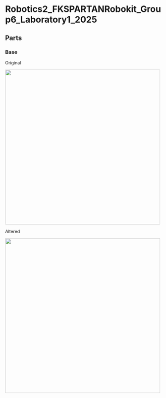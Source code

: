 # Robotics2_FKSPARTANRobokit_Group6_Laboratory1_2025

## Parts
### Base
Original                                                                                                                

<img src="https://github.com/user-attachments/assets/f9d540e8-24b1-4d78-85bc-36a846af2adf" width=500 height=500>            

Altered

<img src="https://github.com/user-attachments/assets/b025f74a-c020-44c8-8f28-ee80d0fe7197" width=500 height=500>


